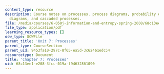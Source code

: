 ```yaml
---
content_type: resource
description: Course notes on processes, process diagrams, probability diagrams, information
  diagrams, and cascaded processes.
file: /media/courses/6-050j-information-and-entropy-spring-2008/68c13ee1e2083fcc019af94632861090_MIT6_050JS08_chapter7.pdf
file_type: application/pdf
learning_resource_types: []
ocw_type: OCWFile
parent_title: 'Unit 7: Processes'
parent_type: CourseSection
parent_uid: 9453fa10-297c-8f65-ea5d-3c62461edc54
resourcetype: Document
title: 'Chapter 7: Processes'
uid: 68c13ee1-e208-3fcc-019a-f94632861090
---
```

